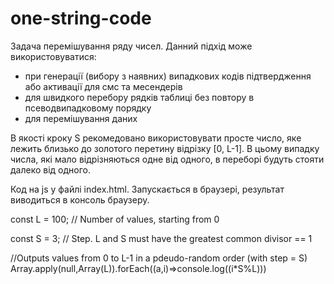 # one-string-code

Задача перемішування ряду чисел.  Данний підхід може використовуватися:
- при генерації (вибору з наявних) випадкових кодів підтвердження або активації для смс та месендерів
- для швидкого перебору рядків таблиці без повтору в псеводвипадковому порядку
- для перемішування даних

В якості кроку S рекомедовано використовувати просте число, яке лежить близько до золотого перетину відрізку [0, L-1]. В цьому випадку числа, які мало відрізняються одне від одного, в переборі будуть стояти далеко від одного.

Код на js у файлі index.html. Запускається в браузері, результат виводиться в консоль браузеру.





const L = 100; // Number of values, starting from 0

const S = 3; // Step. L and S must have the greatest common divisor == 1


//Outputs values from 0 to L-1 in a pdeudo-random order (with step = S)
Array.apply(null,Array(L)).forEach((a,i)=>console.log((i*S%L)))

